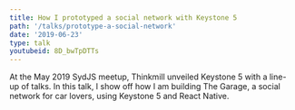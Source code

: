 ```yaml
---
title: How I prototyped a social network with Keystone 5
path: '/talks/prototype-a-social-network'
date: '2019-06-23'
type: talk
youtubeid: 8D_bwTpDTTs
---
```


At the May 2019 SydJS meetup, Thinkmill unveiled Keystone 5 with a line-up of talks. In this talk, I show off how I am building The Garage, a social network for car lovers, using Keystone 5 and React Native.
